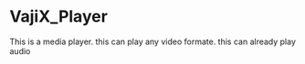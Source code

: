 # VajiX_Player
This is a media player. this can play any video formate. this can already play audio

